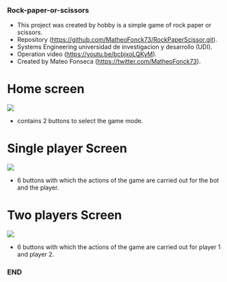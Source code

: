 ### Rock-paper-or-scissors

- This project was created by hobby is a simple game of rock paper or scissors.
- Repository (https://github.com/MatheoFonck73/RockPaperScissor.git).
- Systems Engineering universidad de investigacion y desarrollo (UDI).
- Operation video (https://youtu.be/bcbjxoLQKyM).
- Created by Mateo Fonseca (https://twitter.com/MatheoFonck73).

# Home screen
![](https://imagizer.imageshack.com/img924/2456/WgzN1f.png)
- contains 2 buttons to select the game mode. 
# Single player Screen
![](https://imagizer.imageshack.com/img924/5103/873pvC.png)

- 6 buttons with which the actions of the game are carried out for the bot and the player.
# Two players Screen
![](https://imagizer.imageshack.com/img922/1298/b27G41.png)

- 6 buttons with which the actions of the game are carried out for player 1 and player 2.

### END
